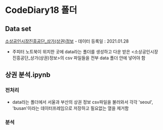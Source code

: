 # CodeDiary18 폴더

## Data set
[소상공인시장진흥공단_상가(상권)정보](https://www.data.go.kr/data/15012005/fileData.do) - 데이터 등록일 : 2021.01.28
* 주피터 노트북이 위치한 곳에 data라는 폴더를 생성하고 다운 받은 <소상공인시장진흥공단_상가(상권)정보>의 csv 파일들을 전부 data 폴더 안에 넣어야 함

## 상권 분석.ipynb
### 전처리
* data라는 폴더에서 서울과 부산의 상권 정보 csv파일을 불러와서 각각 'seoul', 'busan'이라는 데이터프레임으로 저장하고 필요없는 열을 제거함
### 분석
